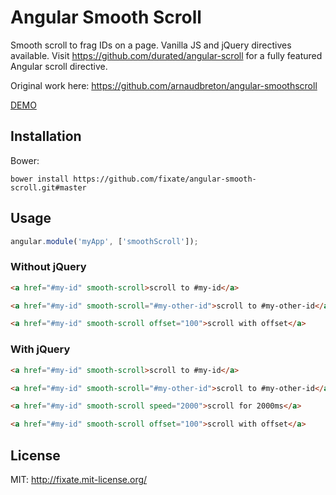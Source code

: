 # Angular Smooth Scroll

Smooth scroll to frag IDs on a page. Vanilla JS and jQuery directives available. Visit https://github.com/durated/angular-scroll for a fully featured Angular scroll directive.

Original work here: https://github.com/arnaudbreton/angular-smoothscroll

[DEMO](http://fixate.github.io/angular-smooth-scroll/demo/)

## Installation
Bower:

```
bower install https://github.com/fixate/angular-smooth-scroll.git#master
```

## Usage

```javascript
angular.module('myApp', ['smoothScroll']);
```

### Without jQuery

```html
<a href="#my-id" smooth-scroll>scroll to #my-id</a>

<a href="#my-id" smooth-scroll="#my-other-id">scroll to #my-other-id</a>

<a href="#my-id" smooth-scroll offset="100">scroll with offset</a>
```

### With jQuery

```html
<a href="#my-id" smooth-scroll>scroll to #my-id</a>

<a href="#my-id" smooth-scroll="#my-other-id">scroll to #my-other-id</a>

<a href="#my-id" smooth-scroll speed="2000">scroll for 2000ms</a>

<a href="#my-id" smooth-scroll offset="100">scroll with offset</a>
```


## License

MIT: http://fixate.mit-license.org/
